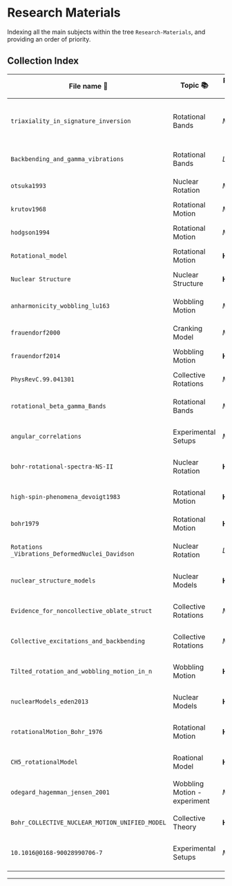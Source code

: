 # Research Materials

Indexing all the main subjects within the tree `Research-Materials`, and providing an order of priority.

## Collection Index

| File name 📄                                    | Topic 📚                     | Priority ➡️ | File location 🔎                                                                                                                                                                    | Main ideas ⭐️                                                         |
| ----------------------------------------------- | ---------------------------- | ----------- | ----------------------------------------------------------------------------------------------------------------------------------------------------------------------------------- | ---------------------------------------------------------------------- |
| `triaxiality_in_signature_inversion`            | Rotational Bands             | _Medium_    | `/Users/robertpoenaru/Library/Mobile Documents/com~apple~CloudDocs/Work/Pipeline/DFT/nuclear-structure-theory/Research-Materials/triaxiality_in_signature_inversion.pdf`            | Rotational Bands with (Th11/2)'(vh11/2)' configurations are studied... |
| `Backbending_and_gamma_vibrations`              | Rotational Bands             | _Low_       | `/Users/robertpoenaru/Library/Mobile Documents/com~apple~CloudDocs/Work/Pipeline/DFT/nuclear-structure-theory/Research-Materials/Backbending_and_gamma_vibrations.pdf`              |                                                                        |
| `otsuka1993`                                    | Nuclear Rotation             | _Medium_    | `/Users/robertpoenaru/Library/Mobile Documents/com~apple~CloudDocs/Work/Pipeline/DFT/nuclear-structure-theory/Research-Materials/otsuka1993.pdf`                                    |                                                                        |
| `krutov1968`                                    | Rotational Motion            | _Medium_    | `/Users/robertpoenaru/Library/Mobile Documents/com~apple~CloudDocs/Work/Pipeline/DFT/nuclear-structure-theory/Research-Materials/krutov1968.pdf`                                    |                                                                        |
| `hodgson1994`                                   | Rotational Motion            | _Medium_    | `/Users/robertpoenaru/Library/Mobile Documents/com~apple~CloudDocs/Work/Pipeline/DFT/nuclear-structure-theory/Research-Materials/hodgson1994.pdf`                                   |                                                                        |
| `Rotational_model`                              | Rotational Motion            | **High**    | `/Users/robertpoenaru/Library/Mobile Documents/com~apple~CloudDocs/Work/Pipeline/DFT/nuclear-structure-theory/Research-Materials/Rotational_model.pdf`                              |                                                                        |
| `Nuclear Structure`                             | Nuclear Structure            | **High**    | `/Users/robertpoenaru/Library/Mobile Documents/com~apple~CloudDocs/Work/Pipeline/DFT/nuclear-structure-theory/Research-Materials/Nuclear Structure.pdf`                             |                                                                        |
| `anharmonicity_wobbling_lu163`                  | Wobbling Motion              | _Medium_    | `/Users/robertpoenaru/Library/Mobile Documents/com~apple~CloudDocs/Work/Pipeline/DFT/nuclear-structure-theory/Research-Materials/anharmonicity_wobbling_lu163.pdf`                  |                                                                        |
| `frauendorf2000`                                | Cranking Model               | _Medium_    | `/Users/robertpoenaru/Library/Mobile Documents/com~apple~CloudDocs/Work/Pipeline/DFT/nuclear-structure-theory/Research-Materials/frauendorf2000.pdf`                                |                                                                        |
| `frauendorf2014`                                | Wobbling Motion              | **High**    | `/Users/robertpoenaru/Library/Mobile Documents/com~apple~CloudDocs/Work/Pipeline/DFT/nuclear-structure-theory/Research-Materials/frauendorf2014.pdf`                                |                                                                        |
| `PhysRevC.99.041301`                            | Collective Rotations         | _Medium_    | `/Users/robertpoenaru/Library/Mobile Documents/com~apple~CloudDocs/Work/Pipeline/DFT/nuclear-structure-theory/Research-Materials/PhysRevC.99.041301.pdf`                            |                                                                        |
| `rotational_beta_gamma_Bands`                   | Rotational Bands             | _Medium_    | `/Users/robertpoenaru/Library/Mobile Documents/com~apple~CloudDocs/Work/Pipeline/DFT/nuclear-structure-theory/Research-Materials/rotational_beta_gamma_Bands.pdf`                   |                                                                        |
| `angular_correlations`                          | Experimental Setups          | _Medium_    | `/Users/robertpoenaru/Library/Mobile Documents/com~apple~CloudDocs/Work/Pipeline/DFT/nuclear-structure-theory/Research-Materials/angular_correlations.pdf`                          |                                                                        |
| `bohr-rotational-spectra-NS-II`                 | Nuclear Rotation             | **High**    | `/Users/robertpoenaru/Library/Mobile Documents/com~apple~CloudDocs/Work/Pipeline/DFT/nuclear-structure-theory/Research-Materials/bohr-rotational-spectra-NS-II.pdf`                 |                                                                        |
| `high-spin-phenomena_devoigt1983`               | Rotational Motion            | **High**    | `/Users/robertpoenaru/Library/Mobile Documents/com~apple~CloudDocs/Work/Pipeline/DFT/nuclear-structure-theory/Research-Materials/high-spin-phenomena_devoigt1983.pdf`               |                                                                        |
| `bohr1979`                                      | Rotational Motion            | **High**    | `/Users/robertpoenaru/Library/Mobile Documents/com~apple~CloudDocs/Work/Pipeline/DFT/nuclear-structure-theory/Research-Materials/bohr1979.pdf`                                      |                                                                        |
| `Rotations _Vibrations_DeformedNuclei_Davidson` | Nuclear Rotation             | _Low_       | `/Users/robertpoenaru/Library/Mobile Documents/com~apple~CloudDocs/Work/Pipeline/DFT/nuclear-structure-theory/Research-Materials/Rotations _Vibrations_DeformedNuclei_Davidson.pdf` |                                                                        |
| `nuclear_structure_models`                      | Nuclear Models               | **High**    | `/Users/robertpoenaru/Library/Mobile Documents/com~apple~CloudDocs/Work/Pipeline/DFT/nuclear-structure-theory/Research-Materials/nuclear_structure_models.pdf`                      |                                                                        |
| `Evidence_for_noncollective_oblate_struct`      | Collective Rotations         | _Medium_    | `/Users/robertpoenaru/Library/Mobile Documents/com~apple~CloudDocs/Work/Pipeline/DFT/nuclear-structure-theory/Research-Materials/Evidence_for_noncollective_oblate_struct.pdf`      |                                                                        |
| `Collective_excitations_and_backbending`        | Collective Rotations         | _Medium_    | `/Users/robertpoenaru/Library/Mobile Documents/com~apple~CloudDocs/Work/Pipeline/DFT/nuclear-structure-theory/Research-Materials/Collective_excitations_and_backbending.pdf`        |                                                                        |
| `Tilted_rotation_and_wobbling_motion_in_n`      | Wobbling Motion              | **High**    | `/Users/robertpoenaru/Library/Mobile Documents/com~apple~CloudDocs/Work/Pipeline/DFT/nuclear-structure-theory/Research-Materials/Tilted_rotation_and_wobbling_motion_in_n.pdf`      |                                                                        |
| `nuclearModels_eden2013`                        | Nuclear Models               | **High**    | `/Users/robertpoenaru/Library/Mobile Documents/com~apple~CloudDocs/Work/Pipeline/DFT/nuclear-structure-theory/Research-Materials/nuclearModels_eden2013.pdf`                        |                                                                        |
| `rotationalMotion_Bohr_1976`                    | Rotational Motion            | **High**    | `/Users/robertpoenaru/Library/Mobile Documents/com~apple~CloudDocs/Work/Pipeline/DFT/nuclear-structure-theory/Research-Materials/rotationalMotion_Bohr_1976.pdf`                    |                                                                        |
| `CH5_rotationalModel`                           | Roational Model              | **High**    | `/Users/robertpoenaru/Library/Mobile Documents/com~apple~CloudDocs/Work/Pipeline/DFT/nuclear-structure-theory/Research-Materials/CH5_rotationalModel.pdf`                           |                                                                        |
| `odegard_hagemman_jensen_2001`                  | Wobbling Motion - experiment | _Medium_    | `/Users/robertpoenaru/Library/Mobile Documents/com~apple~CloudDocs/Work/Pipeline/DFT/nuclear-structure-theory/Research-Materials/odegard_hagemman_jensen_2001.pdf`                  |                                                                        |
| `Bohr_COLLECTIVE_NUCLEAR_MOTION_UNIFIED_MODEL`  | Collective Theory            | **High**    | `/Users/robertpoenaru/Library/Mobile Documents/com~apple~CloudDocs/Work/Pipeline/DFT/nuclear-structure-theory/Research-Materials/Bohr_COLLECTIVE_NUCLEAR_MOTION_UNIFIED_MODEL.pdf`  |                                                                        |
| `10.1016@0168-90028990706-7`                    | Experimental Setups          | _Medium_    | `/Users/robertpoenaru/Library/Mobile Documents/com~apple~CloudDocs/Work/Pipeline/DFT/nuclear-structure-theory/Research-Materials/10.1016@0168-90028990706-7.pdf`                    |                                                                        |
|                                                 |                              |             |                                                                                                                                                                                     |                                                                        |

---
